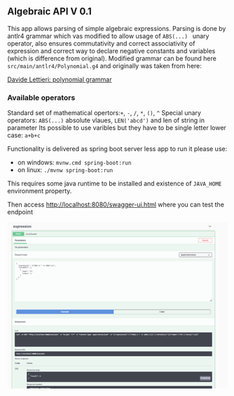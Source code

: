 ## Algebraic API V 0.1

This app allows parsing of simple algebraic expressions. Parsing is done by antlr4 grammar which vas modified to allow
usage of `ABS(...) ` unary operator, also ensures commutativity and correct associativity of expression and correct way
to declare negative constants and variables (which is difference from original). Modified grammar can be found
here `src/main/antlr4/Polynomial.g4` and originally was taken from here:

[Davide Lettieri: polynomial grammar](https://davidelettieri.it/c%23/antlr/polynomial/2017/12/25/antlr-polynomial.html)

### Available operators

Standard set of mathematical opertors:`+`, `-`, `/`, `*`, `()`, `^`
Special unary operators: `ABS(...)` absolute vlaues, `LEN('abcd')` and len of string in parameter Its possible to use
varibles but they have to be single letter lower case: `a+b+c`

Functionality is delivered as spring boot server less app to run it please use:

* on windows: `mvnw.cmd spring-boot:run`
* on linux: `./mvnw spring-boot:run`

This requires some java runtime to be installed and existence of `JAVA_HOME` environment property.

Then
access [http://localhost:8080/swagger-ui.html](http://localhost:8080/swagger-ui/index.html?configUrl=/v3/api-docs/swagger-config#/expression/newEmployee)
where you can test the endpoint

![swgger-ui for polynomial api](assets/swagger.png "Happy testing!")



